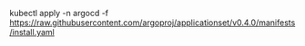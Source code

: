 kubectl apply -n argocd -f https://raw.githubusercontent.com/argoproj/applicationset/v0.4.0/manifests/install.yaml